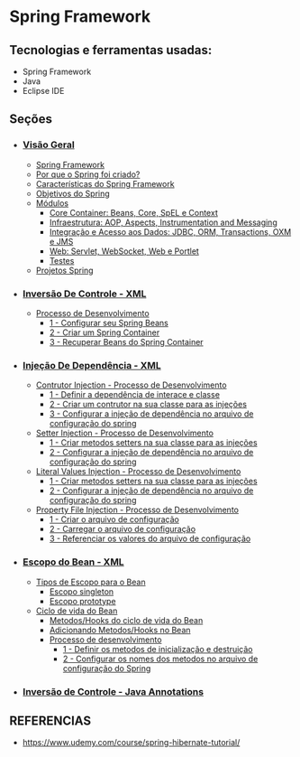 # Spring Framework
## Tecnologias e ferramentas usadas:
- Spring Framework
- Java
- Eclipse IDE

## Seções
- ### [Visão Geral](secao-1/README.md)
    - [Spring Framework](secao-1/README.md#spring-framework)
    - [Por que o Spring foi criado?](secao-1/README.md)
    - [Características do Spring Framework](secao-1/README.md#caracter%C3%ADsticas-do-spring-framework)
    - [Objetivos do Spring](secao-1/README.md#objetivos-do-spring)
    - [Módulos](secao-1/README.md#m%C3%B3dulos)
        - [Core Container: Beans, Core, SpEL e Context](secao-1/README.md#core-container-beans-core-spel-e-context)
        - [Infraestrutura: AOP, Aspects, Instrumentation and Messaging](secao-1/README.md#infraestrutura-aop-aspects-instrumentation-and-messaging)
        - [Integração e Acesso aos Dados: JDBC, ORM, Transactions, OXM e JMS](secao-1/README.md#integra%C3%A7%C3%A3o-e-acesso-aos-dados-jdbc-orm-transactions-oxm-e-jms)
        - [Web: Servlet, WebSocket, Web e Portlet](secao-1/README.md#web-servlet-websocket-web-e-portlet)
        - [Testes](secao-1/README.md#testes)
    - [Projetos Spring](secao-1/README.md#projetos-spring)

- ### [Inversão De Controle - XML](secao-2/README.md)
    - [Processo de Desenvolvimento](secao-2/README.md#processo-de-desenvolvimento-no-spring)
        - [1 - Configurar seu Spring Beans](secao-2/README.md#1---configurar-seu-spring-beans)
        - [2 - Criar um Spring Container](secao-2/README.md#2---criar-um-spring-container)
        - [3 - Recuperar Beans do Spring Container](secao-2/README.md#3---recuperar-beans-do-spring-container)

- ### [Injeção De Dependência - XML](secao-3/README.md)
    - [Contrutor Injection - Processo de Desenvolvimento](secao-3/README.md#contrutor-injection---processo-de-desenvolvimento)
        - [1 - Definir a dependência de interace e classe](secao-3/README.md#1---definir-a-depend%C3%AAncia-de-interace-e-classe)
        - [2 - Criar um contrutor na sua classe para as injeções](secao-3/README.md#2---criar-um-contrutor-na-sua-classe-para-as-inje%C3%A7%C3%B5es)
        - [3 - Configurar a injeção de dependência no arquivo de configuração do spring](secao-3/README.md#3---configurar-a-inje%C3%A7%C3%A3o-de-depend%C3%AAncia-no-arquivo-de-configura%C3%A7%C3%A3o-do-spring)
    - [Setter Injection - Processo de Desenvolvimento](secao-3/README.md#setter-injection---processo-de-desenvolvimento)
        - [1 - Criar metodos setters na sua classe para as injeções](secao-3/README.md#1---criar-metodos-setters-na-sua-classe-para-as-inje%C3%A7%C3%B5es)
        - [2 - Configurar a injeção de dependência no arquivo de configuração do spring](secao-3/README.md#2---configurar-a-inje%C3%A7%C3%A3o-de-depend%C3%AAncia-no-arquivo-de-configura%C3%A7%C3%A3o-do-spring)
    - [Literal Values Injection - Processo de Desenvolvimento](secao-3/README.md#literal-values-injection---processo-de-desenvolvimento)
        - [1 - Criar metodos setters na sua classe para as injeções](secao-3/README.md#1---criar-metodos-setters-na-sua-classe-para-as-injec3a7c3b5es-1)
        - [2 - Configurar a injeção de dependência no arquivo de configuração do spring](secao-3/README.md#2---configurar-a-injec3a7c3a3o-de-dependc3aancia-no-arquivo-de-configurac3a7c3a3o-do-spring-1)
    - [Property File Injection - Processo de Desenvolvimento](secao-3/README.md#property-file-injection---processo-de-desenvolvimento)
        - [1 - Criar o arquivo de configuração](secao-3/README.md#criar-o-arquivo-de-configura%C3%A7%C3%A3o)
        - [2 - Carregar o arquivo de configuração](secao-3/README.md#carregar-o-arquivo-de-configura%C3%A7%C3%A3o-no-spring)
        - [3 - Referenciar os valores do arquivo de configuração](secao-3/README.md#referenciar-os-valores-do-arquivo-de-configura%C3%A7%C3%A3o)

- ### [Escopo do Bean - XML](secao-4/README.md)
    - [Tipos de Escopo para o Bean](secao-4/README.md#tipos-de-escopo-para-o-bean)
        - [Escopo singleton](secao-4/README.md#escopo-singleton)
        - [Escopo prototype](secao-4/README.md#escopo-prototype)
    - [Ciclo de vida do Bean](secao-4/README.md#ciclo-de-vida-do-bean)
        - [Metodos/Hooks do ciclo de vida do Bean](secao-4/README.md#metodoshooks-do-ciclo-de-vida-do-bean)
        - [Adicionando Metodos/Hooks no Bean](secao-4/README.md#adicionando-metodoshooks-no-bean)
        - [Processo de desenvolvimento](secao-4/README.md#processo-de-desenvolvimento)
            - [1 - Definir os metodos de inicialização e destruição](secao-4/README.md#1---definir-os-metodos-de-inicializa%C3%A7%C3%A3o-e-destrui%C3%A7%C3%A3o)
            - [2 - Configurar os nomes dos metodos no arquivo de configuração do Spring](secao-4/README.md#2---configurar-os-nomes-dos-metodos-no-arquivo-de-configura%C3%A7%C3%A3o-do-spring)
- ### [Inversão de Controle - Java Annotations](secao-5/README.md)

## REFERENCIAS
- https://www.udemy.com/course/spring-hibernate-tutorial/

<!-- copy content>

<details>
<summary>Visão Geral</summary>
</details>

<-->
